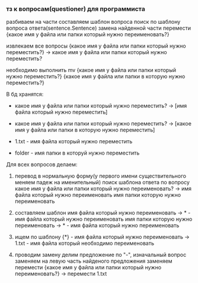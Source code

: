 ### тз к вопросам(questioner) для программиста

разбиваем на части
составляем шаблон вопроса
поиск по шаблону вопроса ответа(sentence.Sentence)
замена найденной части
перемести {какое имя у файла или папки который нужно переименовать?}

извлекаем все вопросы
{какое имя у файла или папки который нужно переместить?} -> какое имя у файла или папки который нужно переместить?

необходимо выполнить mv {какое имя у файла или папки который нужно переместить?} {какое имя у файла или папки в которую нужно переместить?}

В бд хранятся:
 + какое имя у файла или папки который нужно переместить? -> [имя файла который нужно переместить]
 + какое имя у файла или папки который нужно переместить? -> [какое имя у файла или папки в которую нужно переместить]

 + 1.txt - имя файла который нужно переместить
 + folder - имя папки в которуй нужно переместить

Для всех вопросов делаем:

1. перевод в нормальную форму(у первого имени существительного меняем падеж на именительный)
 поиск шаблона ответа по вопросу
 какое имя у файла или папки который нужно переименовать?
 ->
 имя файла который нужно переименовать
 имя папки которую нужно переименовать

2. составляем шаблон
 имя файла который нужно переименовать -> * - имя файла который нужно переименовать
 имя папки которую нужно переименовать -> * - имя файла который нужно переименовать

3. ищем по шаблону 
 {*} - имя файла который нужно переименовать -> 1.txt - имя файла который необходимо переименовать

4. проводим замену
 делим предложение по "-",
 изначальный вопрос заменяем на левую часть найденого предложения заменяем
 перемести {какое имя у файла или папки который нужно переименовать?} -> перемести 1.txt
